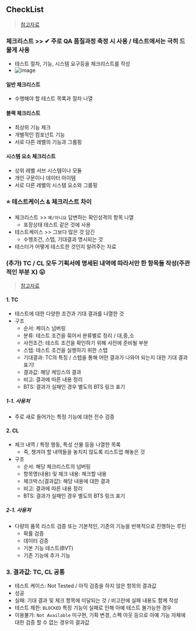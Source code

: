 ## CheckList 
> [참고자료](https://inpa.tistory.com/entry/%F0%9F%A7%AA-%EC%B2%B4%ED%81%AC%EB%A6%AC%EC%8A%A4%ED%8A%B8)

### 체크리스트 >> ✔ 주로 QA 품질과정 축정 시 사용 / 테스트에서는 극히 드물게 사용
- 테스트 절차, 기능, 시스템 요구등을 체크리스트를 작성
- ![image](https://user-images.githubusercontent.com/61215550/215396995-e0c5f52c-3663-48d3-98be-806fb3a82546.png)

#### 일반 체크리스트
- 수행해야 할 테스트 목록과 절차 나열

#### 블랙 체크리스트
- 최상위 기능 체크
- 개별적인 컴포넌트 기능
- 서로 다른 레벨의 기능과 그룹핑

#### 시스템 요소 체크리스트
- 상위 레벨 서브 시스템이나 모듈
- 개인 구문이나 데이터 아이템
- 서로 다른 레벨의 시스템 요소와 그룹핑

### ⭐ 테스트케이스 & 체크리스트 차이
- 체크리스트 >> `예/아니요` 답변하는 확인성격의 항목 나열 
  - 포장상태 테스트 같은 것에 사용
- 테스트케이스 >> 그보다 많은 것 담긴
  - 수행조건, 스텝, 기대결과 명시되는 것
- 테스터가 어떻게 테스트한 것인지 알려주는 자료

### (추가) TC / CL 모두 기획서에 명세된 내역에 따라서만 한 항목들 작성(주관적인 부분 X) 😛
> [참고자료](https://m.blog.naver.com/dingding_qa/221900006264)
#### 1. TC
- 테스트에 대한 다양한 조건과 기대 결과를 나열한 것
- 구조
  -   순서: 케이스 넘버링
  -   분류: 테스트 조건을 묶어서 분류별로 정리 / 대,중,소
  -   사전조건: 테스트 조건을 확인하기 위해 사전에 준비될 부분
  -   스텝: 테스트 조건을 실행하기 위한 스텝
  -   기대결과: TC의 특징 / 스텝을 통해 어떤 결과가 나와야 되는지 대한 기대 결과 표기!
  -   결과값: 해당 케잉스의 결과
  -   비고: 결과에 따른 내용 정리
  -   BTS: 결과가 실패인 경우 별도의 BTS 링크 표기
##### 1-1. 사용처
- 주로 새로 들어가는 특정 기능에 대한 전수 검증

#### 2. CL
- 체크 내역 / 특정 행동, 특성 산물 등을 나열한 목록
  - 즉, 챙겨야 할 내역들을 놓치지 않도록 리스트업 해놓은 것
- 구조
  -   순서: 해당 체크리스트의 넘버링
  -   항목명(내용) 및 체크 내용: 체크할 내용
  -   체크박스(결과값): 해당 내용에 대한 결과
  -   비고: 결과에 따른 내용 정리
  -   BTS: 결과가 실패인 경우 별도의 BTS 링크 표기

##### 2-1. 사용처
- 다량의 품목 리스트 검증 또는 기본적인, 기존의 기능을 반복적으로 진행하는 루틴
  - 확률 검증
  - 데이터 검증
  - 기본 기능 테스트(BVT)
  - 기존 기능에 추가 기능

### 3. 결과값: TC, CL 공통 
- 테스트 케이스: Not Tested / 아직 검증을 하지 않은 항목의 결과값
- 성공
- 실패: 기대 결과 및 체크 항목에 미달되는 것 / 비고란에 실패 내용도 함께 작성
- 테스트 제한: `BLOCKED` 특정 기능이 실패로 인해 아예 테스트 불가능한 경우
- 이용불가: `Not Available` 미구현, 기획 변경, 스펙 아웃 등으로 아예 기능 자체에 대한 검증 할 수 없는 경우의 결과값

